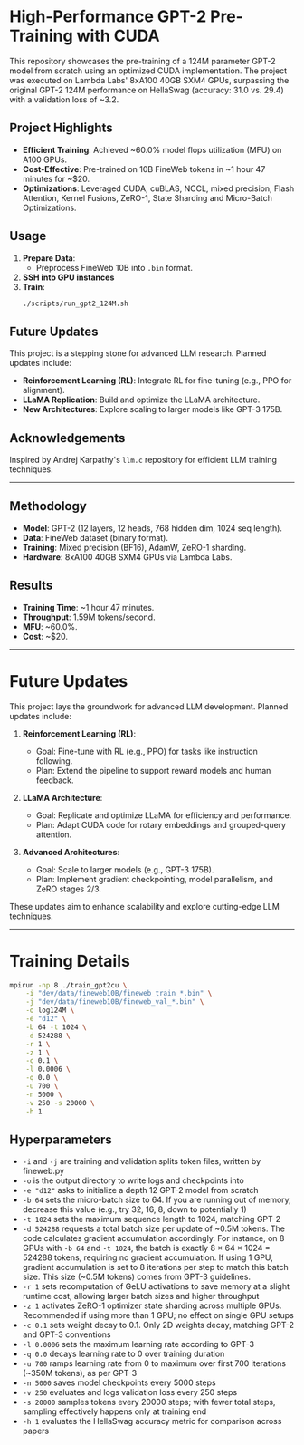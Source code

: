 # High-Performance GPT-2 Pre-Training with CUDA

This repository showcases the pre-training of a 124M parameter GPT-2 model from scratch using an optimized CUDA implementation. The project was executed on Lambda Labs' 8xA100 40GB SXM4 GPUs, surpassing the original GPT-2 124M performance on HellaSwag (accuracy: 31.0 vs. 29.4) with a validation loss of ~3.2.

## Project Highlights

- **Efficient Training**: Achieved ~60.0% model flops utilization (MFU) on A100 GPUs.
- **Cost-Effective**: Pre-trained on 10B FineWeb tokens in ~1 hour 47 minutes for ~$20.
- **Optimizations**: Leveraged CUDA, cuBLAS, NCCL, mixed precision, Flash Attention, Kernel Fusions, ZeRO-1, State Sharding and Micro-Batch Optimizations.  

## Usage

1. **Prepare Data**:
   - Preprocess FineWeb 10B into `.bin` format.
2. **SSH into GPU instances**
3. **Train**:
   ```bash
   ./scripts/run_gpt2_124M.sh
   ```
## Future Updates

This project is a stepping stone for advanced LLM research. Planned updates include:
- **Reinforcement Learning (RL)**: Integrate RL for fine-tuning (e.g., PPO for alignment).
- **LLaMA Replication**: Build and optimize the LLaMA architecture.
- **New Architectures**: Explore scaling to larger models like GPT-3 175B.

## Acknowledgements

Inspired by Andrej Karpathy's `llm.c` repository for efficient LLM training techniques.

---

## Methodology

- **Model**: GPT-2 (12 layers, 12 heads, 768 hidden dim, 1024 seq length).
- **Data**: FineWeb dataset (binary format).
- **Training**: Mixed precision (BF16), AdamW, ZeRO-1 sharding.
- **Hardware**: 8xA100 40GB SXM4 GPUs via Lambda Labs.

## Results

- **Training Time**: ~1 hour 47 minutes.
- **Throughput**: 1.59M tokens/second.
- **MFU**: ~60.0%.
- **Cost**: ~$20.

---

# Future Updates

This project lays the groundwork for advanced LLM development. Planned updates include:

1. **Reinforcement Learning (RL)**:
   - Goal: Fine-tune with RL (e.g., PPO) for tasks like instruction following.
   - Plan: Extend the pipeline to support reward models and human feedback.

2. **LLaMA Architecture**:
   - Goal: Replicate and optimize LLaMA for efficiency and performance.
   - Plan: Adapt CUDA code for rotary embeddings and grouped-query attention.

3. **Advanced Architectures**:
   - Goal: Scale to larger models (e.g., GPT-3 175B).
   - Plan: Implement gradient checkpointing, model parallelism, and ZeRO stages 2/3.

These updates aim to enhance scalability and explore cutting-edge LLM techniques.

---

# Training Details

```bash
mpirun -np 8 ./train_gpt2cu \
    -i "dev/data/fineweb10B/fineweb_train_*.bin" \
    -j "dev/data/fineweb10B/fineweb_val_*.bin" \
    -o log124M \
    -e "d12" \
    -b 64 -t 1024 \
    -d 524288 \
    -r 1 \
    -z 1 \
    -c 0.1 \
    -l 0.0006 \
    -q 0.0 \
    -u 700 \
    -n 5000 \
    -v 250 -s 20000 \
    -h 1
```

## Hyperparameters
- `-i` and `-j` are training and validation splits token files, written by fineweb.py
- `-o` is the output directory to write logs and checkpoints into
- `-e "d12"` asks to initialize a depth 12 GPT-2 model from scratch
- `-b 64` sets the micro-batch size to 64. If you are running out of memory, decrease this value (e.g., try 32, 16, 8, down to potentially 1)
- `-t 1024` sets the maximum sequence length to 1024, matching GPT-2
- `-d 524288` requests a total batch size per update of ~0.5M tokens. The code calculates gradient accumulation accordingly. For instance, on 8 GPUs with `-b 64` and `-t 1024`, the batch is exactly 8 × 64 × 1024 = 524288 tokens, requiring no gradient accumulation. If using 1 GPU, gradient accumulation is set to 8 iterations per step to match this batch size. This size (~0.5M tokens) comes from GPT-3 guidelines.
- `-r 1` sets recomputation of GeLU activations to save memory at a slight runtime cost, allowing larger batch sizes and higher throughput
- `-z 1` activates ZeRO-1 optimizer state sharding across multiple GPUs. Recommended if using more than 1 GPU; no effect on single GPU setups
- `-c 0.1` sets weight decay to 0.1. Only 2D weights decay, matching GPT-2 and GPT-3 conventions
- `-l 0.0006` sets the maximum learning rate according to GPT-3
- `-q 0.0` decays learning rate to 0 over training duration
- `-u 700` ramps learning rate from 0 to maximum over first 700 iterations (~350M tokens), as per GPT-3
- `-n 5000` saves model checkpoints every 5000 steps
- `-v 250` evaluates and logs validation loss every 250 steps
- `-s 20000` samples tokens every 20000 steps; with fewer total steps, sampling effectively happens only at training end
- `-h 1` evaluates the HellaSwag accuracy metric for comparison across papers
